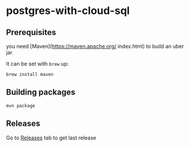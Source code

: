 # postgres-with-cloud-sql

## Prerequisites

you need [Maven](https://maven.apache.org/ index.html) to build an uber jar.

It can be set with `brew` up:

```
brew install maven
```

## Building packages

```
mvn package
```

## Releases

Go to [Releases](https://github.com/join-com/postgres-with-cloud-sql/releases) tab to get last release
